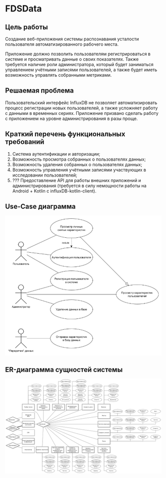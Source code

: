 # FDSData
## Цель работы

Создание веб-приложения системы распознавания усталости пользователя автоматизированного рабочего места.

Приложение должно позволить пользователям регистрироваться в системе и просматривать данные о своих показателях. Также требуется наличие роли администратора, который будет заниматься управлением учётными записями пользователей, а также будет иметь возможность управлять собранными метриками.

## Решаемая проблема

Пользовательский интерфейс InfluxDB не позволяет автоматизировать процесс регистрации новых пользователей, а также усложняет работу с данными в временных сериях. Приложение призвано сделать работу с приложением на уровне администрирования в разы проще.

## Краткий перечень функциональных требований

1. Система аутентификации и авторизации;
2. Возможность просмотра собранных о пользователях данных;
3. Возможность удаления собранных о пользователях данных;
4. Возможность управления учётными записями участвующих в исследовании пользователей;
5. ??? Предоставление API для работы внешних приложений и администрирования (требуется в силу немощности работы на Android + Kotlin с influxDB-kotlin-client).

## Use-Case диаграмма

![Use-case diagram](pics/UseCase.png)

## ER-диаграмма сущностей системы

![Use-case diagram](pics/ChenERDiagram.png)